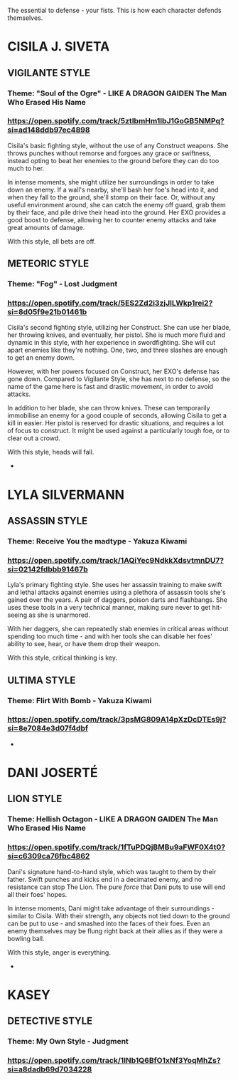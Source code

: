 The essential to defense - your fists. This is how each character defends themselves.

# CISILA J. SIVETA

## VIGILANTE STYLE
### Theme: "Soul of the Ogre" - LIKE A DRAGON GAIDEN The Man Who Erased His Name
### https://open.spotify.com/track/5ztlbmHm1lbJ1GoGB5NMPq?si=ad148ddb97ec4898

Cisila's basic fighting style, without the use of any Construct weapons. She throws punches without remorse and forgoes any grace or swiftness, instead opting to beat her enemies to the ground before they can do too much to her.

In intense moments, she might utilize her surroundings in order to take down an enemy. If a wall's nearby, she'll bash her foe's head into it, and when they fall to the ground, she'll stomp on their face. Or, without any useful environment around, she can catch the enemy off guard, grab them by their face, and pile drive their head into the ground. Her EXO provides a good boost to defense, allowing her to counter enemy attacks and take great amounts of damage. 

With this style, all bets are off.

## METEORIC STYLE
### Theme: "Fog" - Lost Judgment
### https://open.spotify.com/track/5ES2Zd2i3zjJlLWkp1rei2?si=8d05f9e21b01461b

Cisila's second fighting style, utilizing her Construct. She can use her blade, her throwing knives, and eventually, her pistol. She is much more fluid and dynamic in this style, with her experience in swordfighting. She will cut apart enemies like they're nothing. One, two, and three slashes are enough to get an enemy down.

However, with her powers focused on Construct, her EXO's defense has gone down. Compared to Vigilante Style, she has next to no defense, so the name of the game here is fast and drastic movement, in order to avoid attacks. 

In addition to her blade, she can throw knives. These can temporarily immobilise an enemy for a good couple of seconds, allowing Cisila to get a kill in easier. Her pistol is reserved for drastic situations, and requires a lot of focus to construct. It might be used against a particularly tough foe, or to clear out a crowd. 

With this style, heads will fall. 

-

# LYLA SILVERMANN

## ASSASSIN STYLE
### Theme: Receive You the madtype - Yakuza Kiwami
### https://open.spotify.com/track/1AQiYec9NdkkXdsvtmnDU7?si=02142fdbbb91467b

Lyla's primary fighting style. She uses her assassin training to make swift and lethal attacks against enemies using a plethora of assassin tools she's gained over the years. A pair of daggers, poison darts and flashbangs. She uses these tools in a very technical manner, making sure never to get hit- seeing as she is unarmored. 

With her daggers, she can repeatedly stab enemies in critical areas without spending too much time - and with her tools she can disable her foes' ability to see, hear, or have them drop their weapon.

With this style, critical thinking is key. 

## ULTIMA STYLE
### Theme: Flirt With Bomb - Yakuza Kiwami
### https://open.spotify.com/track/3psMG809A14pXzDcDTEs9j?si=8e7084e3d07f4dbf

-

# DANI JOSERTÉ

## LION STYLE
### Theme: Hellish Octagon - LIKE A DRAGON GAIDEN The Man Who Erased His Name
### https://open.spotify.com/track/1fTuPDQjBMBu9aFWF0X4t0?si=c6309ca76fbc4862

Dani's signature hand-to-hand style, which was taught to them by their father. Swift punches and kicks end in a decimated enemy, and no resistance can stop The Lion. The pure *force* that Dani puts to use will end all their foes' hopes.

In intense moments, Dani might take advantage of their surroundings - similar to Cisila. With their strength, any objects not tied down to the ground can be put to use - and smashed into the faces of their foes. Even an enemy themselves may be flung right back at their allies as if they were a bowling ball.

With this style, anger is everything.

-

# KASEY 

## DETECTIVE STYLE
### Theme: My Own Style - Judgment
### https://open.spotify.com/track/1lNb1Q6BfO1xNf3YoqMhZs?si=a8dadb69d7034228
